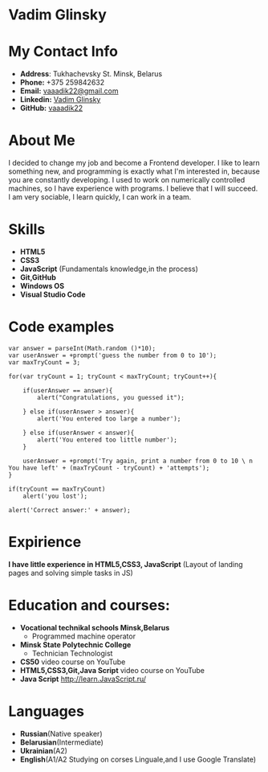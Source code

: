 # Vadim Glinsky

# My Contact Info

* __Address__: Tukhachevsky St. Minsk, Belarus
* __Phone:__ +375 259842632
* __Email:__ vaaadik22@gmail.com
* __Linkedin:__ [Vadim Glinsky](https://www.linkedin.com/feed/)
* __GitHub:__ [vaaadik22](https://github.com/vaaadik22)

# About Me

I decided to change my job and become a Frontend developer. I like to learn something new, and programming is exactly what I'm interested in, because you are constantly developing. I used to work on numerically controlled machines, so I have experience with programs. I believe that I will succeed. I am very sociable, I learn quickly, I can work in a team.

# Skills

* __HTML5__
* __CSS3__
* __JavaScript__ (Fundamentals knowledge,in the process)
* __Git,GitHub__
* __Windows OS__
* __Visual Studio Code__

# Code examples

```
var answer = parseInt(Math.random ()*10);
var userAnswer = +prompt('guess the number from 0 to 10');
var maxTryCount = 3;

for(var tryCount = 1; tryCount < maxTryCount; tryCount++){

    if(userAnswer == answer){
        alert("Congratulations, you guessed it");
       
    } else if(userAnswer > answer){
        alert('You entered too large a number');

    } else if(userAnswer < answer){
        alert('You entered too little number');  
    }

    userAnswer = +prompt('Try again, print a number from 0 to 10 \ n You have left' + (maxTryCount - tryCount) + 'attempts');
}

if(tryCount == maxTryCount)
    alert('you lost');

alert('Correct answer:' + answer);

```

# Expirience

__I have little experience in HTML5,CSS3, JavaScript__ (Layout of landing pages and solving simple tasks in JS)

# Education and courses:

* __Vocational technikal schools Minsk,Belarus__
    * Programmed machine operator
* __Minsk State Polytechnic College__
  * Technician Technologist
* __CS50__ video course on YouTube
* __HTML5,CSS3,Git,Java Script__ video course on YouTube
* __Java Script__ http://learn.JavaScript.ru/
  
# Languages

* __Russian__(Native speaker)
* __Belarusian__(Intermediate)
* __Ukrainian__(A2)
* __English__(A1/A2 Studying on corses Linguale,and I use Google Translate)
